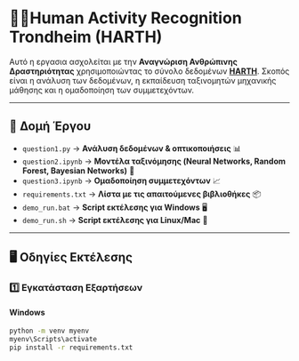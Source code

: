 # 🏃‍♂️Human Activity Recognition Trondheim (HARTH)

Αυτό η εργασια ασχολείται με την **Αναγνώριση Ανθρώπινης Δραστηριότητας** χρησιμοποιώντας το σύνολο δεδομένων **[HARTH](https://archive.ics.uci.edu/dataset/779/harth)**. Σκοπός είναι η ανάλυση των δεδομένων, η εκπαίδευση ταξινομητών μηχανικής μάθησης και η ομαδοποίηση των συμμετεχόντων.

---

## 📂 Δομή Έργου
- `question1.py` → **Ανάλυση δεδομένων & οπτικοποιήσεις** 📊  
- `question2.ipynb` → **Μοντέλα ταξινόμησης (Neural Networks, Random Forest, Bayesian Networks)** 🤖  
- `question3.ipynb` → **Ομαδοποίηση συμμετεχόντων** 📈  
- `requirements.txt` → **Λίστα με τις απαιτούμενες βιβλιοθήκες** 📦  
- `demo_run.bat` → **Script εκτέλεσης για Windows** 🖥️  
- `demo_run.sh` → **Script εκτέλεσης για Linux/Mac** 🐧  

---

## 🖥️ Οδηγίες Εκτέλεσης

### **1️⃣ Εγκατάσταση Εξαρτήσεων**
#### **Windows**
```bash
python -m venv myenv
myenv\Scripts\activate
pip install -r requirements.txt
